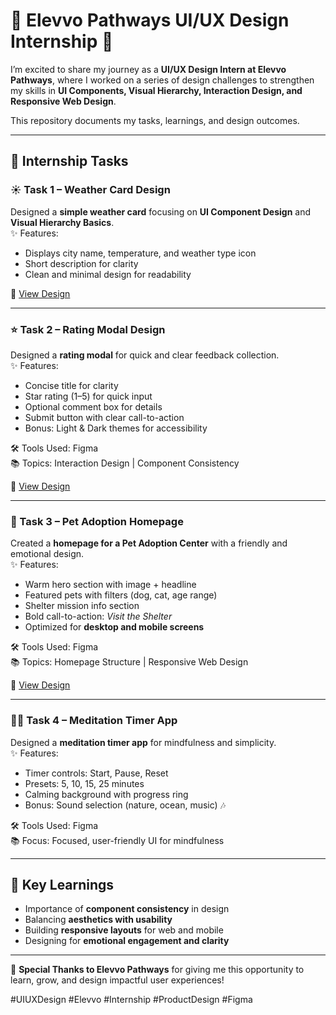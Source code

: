 
# 🌟 Elevvo Pathways UI/UX Design Internship 🌟

I’m excited to share my journey as a **UI/UX Design Intern at Elevvo Pathways**, where I worked on a series of design challenges to strengthen my skills in **UI Components, Visual Hierarchy, Interaction Design, and Responsive Web Design**.  

This repository documents my tasks, learnings, and design outcomes.  

---

## 📌 Internship Tasks  

### ☀️ Task 1 – Weather Card Design  
Designed a **simple weather card** focusing on **UI Component Design** and **Visual Hierarchy Basics**.  
✨ Features:  
- Displays city name, temperature, and weather type icon  
- Short description for clarity  
- Clean and minimal design for readability  

🔗 [View Design](https://lnkd.in/g3TStTUj)

---

### ⭐ Task 2 – Rating Modal Design  
Designed a **rating modal** for quick and clear feedback collection.  
✨ Features:  
- Concise title for clarity  
- Star rating (1–5) for quick input  
- Optional comment box for details  
- Submit button with clear call-to-action  
- Bonus: Light & Dark themes for accessibility  

🛠️ Tools Used: Figma  
📚 Topics: Interaction Design | Component Consistency  

🔗 [View Design](https://lnkd.in/g6yhvpEc)

---

### 🐾 Task 3 – Pet Adoption Homepage  
Created a **homepage for a Pet Adoption Center** with a friendly and emotional design.  
✨ Features:  
- Warm hero section with image + headline  
- Featured pets with filters (dog, cat, age range)  
- Shelter mission info section  
- Bold call-to-action: *Visit the Shelter*  
- Optimized for **desktop and mobile screens**  

🛠️ Tools Used: Figma  
📚 Topics: Homepage Structure | Responsive Web Design  

🔗 [View Design](https://lnkd.in/gyQYfvWx)

---

### 🧘‍♂️ Task 4 – Meditation Timer App  
Designed a **meditation timer app** for mindfulness and simplicity.  
✨ Features:  
- Timer controls: Start, Pause, Reset  
- Presets: 5, 10, 15, 25 minutes  
- Calming background with progress ring  
- Bonus: Sound selection (nature, ocean, music) 🎶  

🛠️ Tools Used: Figma  
📚 Focus: Focused, user-friendly UI for mindfulness  

---

## 🚀 Key Learnings  
- Importance of **component consistency** in design  
- Balancing **aesthetics with usability**  
- Building **responsive layouts** for web and mobile  
- Designing for **emotional engagement and clarity**  

---

🙏 **Special Thanks to Elevvo Pathways** for giving me this opportunity to learn, grow, and design impactful user experiences!  

#UIUXDesign #Elevvo #Internship #ProductDesign #Figma  
